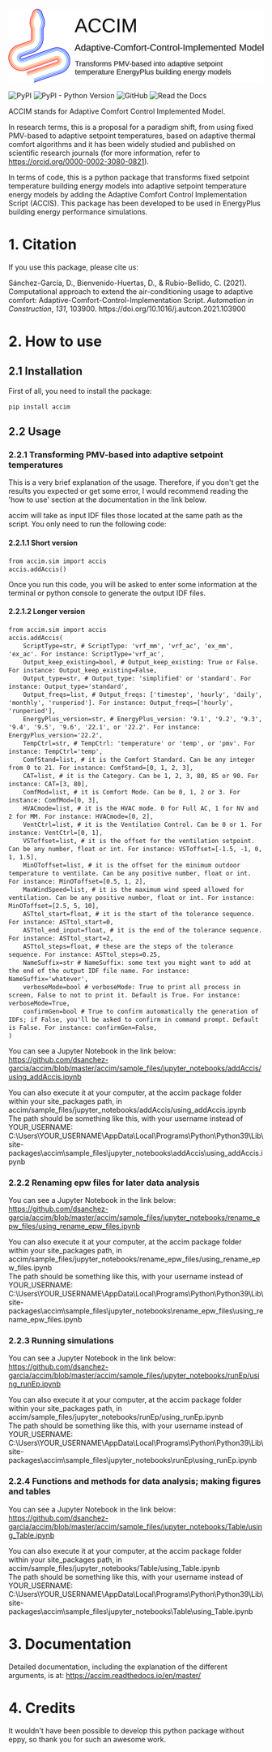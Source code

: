 
![ACCIM Logo with header](docs/images/accim_logo_nohatch_w-header.svg)

![PyPI](https://img.shields.io/pypi/v/accim)	![PyPI - Python Version](https://img.shields.io/pypi/pyversions/accim)	![GitHub](https://img.shields.io/github/license/dsanchez-garcia/accim)	![Read the Docs](https://img.shields.io/readthedocs/accim?color=cyan)



ACCIM stands for Adaptive Comfort Control Implemented Model.

In research terms, this is a proposal for a paradigm shift, from using fixed PMV-based to adaptive setpoint temperatures, based on adaptive thermal comfort algorithms and it has been widely studied and published on scientific research journals (for more information, refer to https://orcid.org/0000-0002-3080-0821).

In terms of code, this is a python package that transforms fixed setpoint temperature building energy models into adaptive setpoint temperature energy models by adding the Adaptive Comfort Control Implementation Script (ACCIS). This package has been developed to be used in EnergyPlus building energy performance simulations.

# 1. Citation

If you use this package, please cite us:

<div class="csl-entry">Sánchez-García, D., Bienvenido-Huertas, D., &#38; Rubio-Bellido, C. (2021). Computational approach to extend the air-conditioning usage to adaptive comfort: Adaptive-Comfort-Control-Implementation Script. <i>Automation in Construction</i>, <i>131</i>, 103900. https://doi.org/10.1016/j.autcon.2021.103900</div>

# 2. How to use
## 2.1 Installation
First of all, you need to install the package:

    pip install accim

## 2.2 Usage

### 2.2.1 Transforming PMV-based into adaptive setpoint temperatures

This is a very brief explanation of the usage. Therefore, if you don't get the results you expected or get some error, I would recommend reading the 'how to use' section at the documentation in the link below.

accim will take as input IDF files those located at the same path as the script. You only need to run the following code:


#### 2.2.1.1 Short version

    from accim.sim import accis
    accis.addAccis()

Once you run this code, you will be asked to enter some information at the terminal or python console to generate the output IDF files.

#### 2.2.1.2 Longer version

    from accim.sim import accis
    accis.addAccis(
        ScriptType=str, # ScriptType: 'vrf_mm', 'vrf_ac', 'ex_mm', 'ex_ac'. For instance: ScriptType='vrf_ac',
        Output_keep_existing=bool, # Output_keep_existing: True or False. For instance: Output_keep_existing=False,
        Output_type=str, # Output_type: 'simplified' or 'standard'. For instance: Output_type='standard',
        Output_freqs=list, # Output_freqs: ['timestep', 'hourly', 'daily', 'monthly', 'runperiod']. For instance: Output_freqs=['hourly', 'runperiod'],
        EnergyPlus_version=str, # EnergyPlus_version: '9.1', '9.2', '9.3', '9.4', '9.5', '9.6', '22.1', or '22.2'. For instance: EnergyPlus_version='22.2',
        TempCtrl=str, # TempCtrl: 'temperature' or 'temp', or 'pmv'. For instance: TempCtrl='temp',
        ComfStand=list, # it is the Comfort Standard. Can be any integer from 0 to 21. For instance: ComfStand=[0, 1, 2, 3],
        CAT=list, # it is the Category. Can be 1, 2, 3, 80, 85 or 90. For instance: CAT=[3, 80],
        ComfMod=list, # it is Comfort Mode. Can be 0, 1, 2 or 3. For instance: ComfMod=[0, 3],
        HVACmode=list, # it is the HVAC mode. 0 for Full AC, 1 for NV and 2 for MM. For instance: HVACmode=[0, 2],
        VentCtrl=list, # it is the Ventilation Control. Can be 0 or 1. For instance: VentCtrl=[0, 1],
        VSToffset=list, # it is the offset for the ventilation setpoint. Can be any number, float or int. For instance: VSToffset=[-1.5, -1, 0, 1, 1.5],
        MinOToffset=list, # it is the offset for the minimum outdoor temperature to ventilate. Can be any positive number, float or int. For instance: MinOToffset=[0.5, 1, 2],
        MaxWindSpeed=list, # it is the maximum wind speed allowed for ventilation. Can be any positive number, float or int. For instance: MinOToffset=[2.5, 5, 10],
        ASTtol_start=float, # it is the start of the tolerance sequence. For instance: ASTtol_start=0,
        ASTtol_end_input=float, # it is the end of the tolerance sequence. For instance: ASTtol_start=2,
        ASTtol_steps=float, # these are the steps of the tolerance sequence. For instance: ASTtol_steps=0.25,
        NameSuffix=str # NameSuffix: some text you might want to add at the end of the output IDF file name. For instance: NameSuffix='whatever',
        verboseMode=bool # verboseMode: True to print all process in screen, False to not to print it. Default is True. For instance: verboseMode=True,
        confirmGen=bool # True to confirm automatically the generation of IDFs; if False, you'll be asked to confirm in command prompt. Default is False. For instance: confirmGen=False,
    )

You can see a Jupyter Notebook in the link below:  
https://github.com/dsanchez-garcia/accim/blob/master/accim/sample_files/jupyter_notebooks/addAccis/using_addAccis.ipynb  

You can also execute it at your computer, at the accim package folder within your site_packages path, in accim/sample_files/jupyter_notebooks/addAccis/using_addAccis.ipynb  
The path should be something like this, with your username instead of YOUR_USERNAME:  
C:\Users\YOUR_USERNAME\AppData\Local\Programs\Python\Python39\Lib\site-packages\accim\sample_files\jupyter_notebooks\addAccis\using_addAccis.ipynb

### 2.2.2 Renaming epw files for later data analysis

You can see a Jupyter Notebook in the link below:  
https://github.com/dsanchez-garcia/accim/blob/master/accim/sample_files/jupyter_notebooks/rename_epw_files/using_rename_epw_files.ipynb

You can also execute it at your computer, at the accim package folder within your site_packages path, in accim/sample_files/jupyter_notebooks/rename_epw_files/using_rename_epw_files.ipynb  
The path should be something like this, with your username instead of YOUR_USERNAME:  
C:\Users\YOUR_USERNAME\AppData\Local\Programs\Python\Python39\Lib\site-packages\accim\sample_files\jupyter_notebooks\rename_epw_files\using_rename_epw_files.ipynb

### 2.2.3 Running simulations

You can see a Jupyter Notebook in the link below:  
https://github.com/dsanchez-garcia/accim/blob/master/accim/sample_files/jupyter_notebooks/runEp/using_runEp.ipynb

You can also execute it at your computer, at the accim package folder within your site_packages path, in accim/sample_files/jupyter_notebooks/runEp/using_runEp.ipynb  
The path should be something like this, with your username instead of YOUR_USERNAME:  
C:\Users\YOUR_USERNAME\AppData\Local\Programs\Python\Python39\Lib\site-packages\accim\sample_files\jupyter_notebooks\runEp\using_runEp.ipynb

### 2.2.4 Functions and methods for data analysis; making figures and tables

You can see a Jupyter Notebook in the link below:  
https://github.com/dsanchez-garcia/accim/blob/master/accim/sample_files/jupyter_notebooks/Table/using_Table.ipynb

You can also execute it at your computer, at the accim package folder within your site_packages path, in accim/sample_files/jupyter_notebooks/Table/using_Table.ipynb  
The path should be something like this, with your username instead of YOUR_USERNAME:  
C:\Users\YOUR_USERNAME\AppData\Local\Programs\Python\Python39\Lib\site-packages\accim\sample_files\jupyter_notebooks\Table\using_Table.ipynb

# 3. Documentation

Detailed documentation, including the explanation of the different arguments, is at: https://accim.readthedocs.io/en/master/

# 4. Credits

It wouldn't have been possible to develop this python package without eppy, so thank you for such an awesome work.

